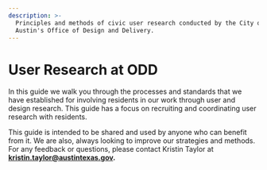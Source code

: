 ```yaml
---
description: >-
  Principles and methods of civic user research conducted by the City of
  Austin's Office of Design and Delivery.
---
```


# User Research at ODD

In this guide we walk you through the processes and standards that we have established for involving residents in our work through user and design research. This guide has a focus on recruiting and coordinating user research with residents.

This guide is intended to be shared and used by anyone who can benefit from it. We are also, always looking to improve our strategies and methods. For any feedback or questions, please contact Kristin Taylor at **kristin.taylor@austintexas.gov.**





